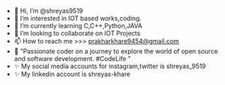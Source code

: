 - 👋 Hi, I’m @shreyas9519
- 👀 I’m interested in IOT based works,coding.
- 🌱 I’m currently learning C,C++,Python,JAVA
- 💞️ I’m looking to collaborate on IOT Projects
- 📫 How to reach me >>> prakharkhare9454@gmail.com
- 🚀 "Passionate coder on a journey to explore the world of open source and software development. #CodeLife "
- ✨ My social media accounts for instagram,twitter is shreyas_9519
- ✨ My linkedin account is shreyas-khare

<!---
shreyas9519/shreyas9519 is a ✨ special ✨ repository because its `README.md` (this file) appears on your GitHub profile.
You can click the Preview link to take a look at your changes.
--->
